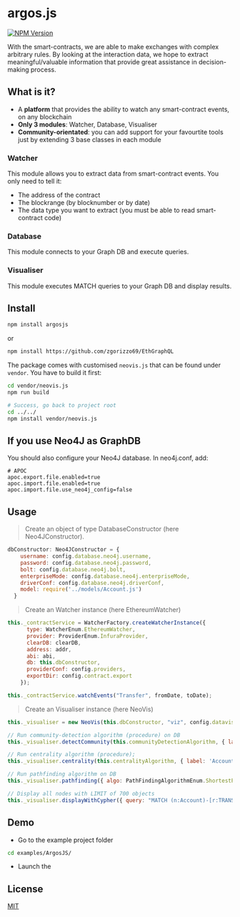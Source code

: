 # argos.js

[![NPM Version][npm-image]][npm-url]

With the smart-contracts, we are able to make exchanges with complex arbitrary rules. By looking at the interaction data, we hope to extract meaningful/valuable information that provide great assistance in decision-making process.

## What is it?
- A **platform** that provides the ability to watch any smart-contract events, on any blockchain
- **Only 3 modules**: Watcher, Database, Visualiser
- **Community-orientated**: you can add support for your favourtite tools just by extending 3 base classes in each module 

### Watcher
This module allows you to extract data from smart-contract events. You only need to tell it:
- The address of the contract
- The blockrange (by blocknumber or by date)
- The data type you want to extract (you must be able to read smart-contract code)

### Database
This module connects to your Graph DB and execute queries. 

### Visualiser
This module executes MATCH queries to your Graph DB and display results.

## Install

```bash
npm install argosjs
```

or 

```bash
npm install https://github.com/zgorizzo69/EthGraphQL
```

The package comes with customised `neovis.js` that can be found under `vendor`. You have to build it first:

```bash
cd vendor/neovis.js
npm run build

# Success, go back to project root
cd ../../
npm install vendor/neovis.js
```

## If you use Neo4J as GraphDB

You should also configure your Neo4J database. In neo4j.conf, add:
```
# APOC
apoc.export.file.enabled=true
apoc.import.file.enabled=true
apoc.import.file.use_neo4j_config=false
```

## Usage

> Create an object of type DatabaseConstructor (here Neo4JConstructor).

```javascript
dbConstructor: Neo4JConstructor = {
    username: config.database.neo4j.username,
    password: config.database.neo4j.password,
    bolt: config.database.neo4j.bolt,
    enterpriseMode: config.database.neo4j.enterpriseMode,
    driverConf: config.database.neo4j.driverConf,
    model: require('../models/Account.js')
  }
```

> Create an Watcher instance (here EthereumWatcher)

```javascript
this._contractService = WatcherFactory.createWatcherInstance({
      type: WatcherEnum.EthereumWatcher,
      provider: ProviderEnum.InfuraProvider,
      clearDB: clearDB,
      address: addr,
      abi: abi,
      db: this.dbConstructor,
      providerConf: config.providers,
      exportDir: config.contract.export
    });

this._contractService.watchEvents("Transfer", fromDate, toDate);
```

> Create an Visualiser instance (here NeoVis)

```javascript
this._visualiser = new NeoVis(this.dbConstructor, "viz", config.datavis.neovis);

// Run community-detection algorithm (procedure) on DB
this._visualiser.detectCommunity(this.communityDetectionAlgorithm, { label: 'Account', relationship: 'TRANSFER', writeProperty: "community" });

// Run centrality algorithm (procedure);
this._visualiser.centrality(this.centralityAlgorithm, { label: 'Account', relationship: 'TRANSFER', writeProperty: "size" });

// Run pathfinding algorithm on DB
this._visualiser.pathfinding({ algo: PathFindingAlgorithmEnum.ShortestPath, param: {} });

// Display all nodes with LIMIT of 700 objects
this._visualiser.displayWithCypher({ query: "MATCH (n:Account)-[r:TRANSFER]->(m:Account) RETURN n,r,m" }, 700);
```

## Demo

- Go to the example project folder
```bash
cd examples/ArgosJS/
```

- Launch the 

## License

[MIT](http://vjpr.mit-license.org)

[npm-image]: https://img.shields.io/npm/v/argosjs.svg
[npm-url]: https://www.npmjs.com/package/argosjs
[travis-image]: https://img.shields.io/travis/live-js/live-xxx/master.svg
[travis-url]: https://travis-ci.org/live-js/live-xxx

